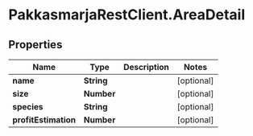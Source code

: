 # PakkasmarjaRestClient.AreaDetail

## Properties
Name | Type | Description | Notes
------------ | ------------- | ------------- | -------------
**name** | **String** |  | [optional] 
**size** | **Number** |  | [optional] 
**species** | **String** |  | [optional] 
**profitEstimation** | **Number** |  | [optional] 


